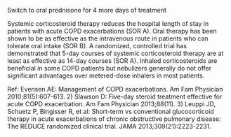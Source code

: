 Switch to oral prednisone for 4 more days of treatment

Systemic corticosteroid therapy reduces the hospital length of stay in patients with acute COPD exacerbations (SOR A). Oral therapy has been shown to be as effective as the intravenous route in patients who can tolerate oral intake (SOR B). A randomized, controlled trial has demonstrated that 5-day courses of systemic corticosteroid therapy are at least as effective as 14-day courses (SOR A). Inhaled corticosteroids are beneficial in some COPD patients but nebulizers generally do not offer significant advantages over metered-dose inhalers in most patients.

Ref:  Evensen AE: Management of COPD exacerbations. Am Fam Physician 2010;81(5):607-613. 2) Slawson D: Five-day steroid treatment effective for acute COPD exacerbation. Am Fam Physician 2013;88(11). 3) Leuppi JD, Schuetz P, Bingisser R, et al: Short-term vs conventional glucocorticoid therapy in acute exacerbations of chronic obstructive pulmonary disease: The REDUCE randomized clinical trial. JAMA 2013;309(21):2223-2231.